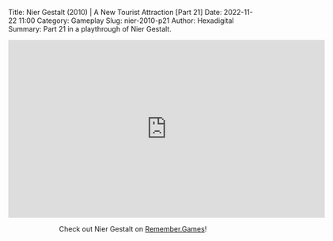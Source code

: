 Title: Nier Gestalt (2010) | A New Tourist Attraction [Part 21]
Date: 2022-11-22 11:00
Category: Gameplay
Slug: nier-2010-p21
Author: Hexadigital
Summary: Part 21 in a playthrough of Nier Gestalt.

<center><iframe src="https://www.youtube.com/embed/47lrW2W8Me8?feature=oembed" allow="accelerometer; autoplay; encrypted-media; gyroscope; picture-in-picture" width="640" height="360" frameborder="0"></iframe>

Check out Nier Gestalt on [Remember.Games](https://remember.games/game/2307/nier/)!</center>

